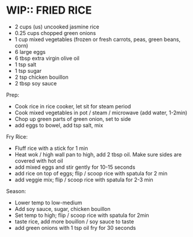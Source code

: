 WIP:: FRIED RICE
================================================================================
- 2 cups (us) uncooked jasmine rice
- 0.25 cups chopped green onions
- 1 cup mixed vegetables (frozen or fresh carrots, peas, green beans, corn)
- 6 large eggs
- 6 tbsp extra virgin olive oil
- 1 tsp salt
- 1 tsp sugar
- 2 tsp chicken bouillon
- 2 tbsp soy sauce

Prep:
- Cook rice in rice cooker, let sit for steam period
- Cook mixed vegetables in pot / steam / microwave (add water, 1-2min)
- Chop up green parts of green onion, set to side
- add eggs to bowel, add tsp salt, mix

Fry Rice:
- Fluff rice with a stick for 1 min
- Heat wok / high wall pan to high, add 2 tbsp oil. Make sure sides are covered with hot oil
- add mixed eggs and stir gently for 10-15 seconds
- add rice on top of eggs; flip / scoop rice with spatula for 2 min
- add veggie mix; flip / scoop rice with spatula for 2-3 min

Season:
- Lower temp to low-medium
- Add soy sauce, sugar, chicken bouillon
- Set temp to high; flip / scoop rice with spatula for 2min
- taste rice, add more bouillon / soy sauce to taste
- add green onions with 1 tsp oil fry for 30 seconds
